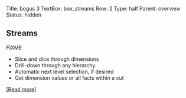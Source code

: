 Title: bogus 3
TextBox: box_streams
Row: 2
Type: half
Parent: overview
Status: hidden

<h2>Streams</h2>
<p>FIXME</p>
<ul>
	<li>Slice and dice through dimensions</li>
	<li>Drill-down through any hierarchy</li>
	<li>Automatic next level selection, if desired</li>
	<li>Get dimension values or all facts within a cut</li>
</ul>
<p><a href = "">[Read more]</a></p>